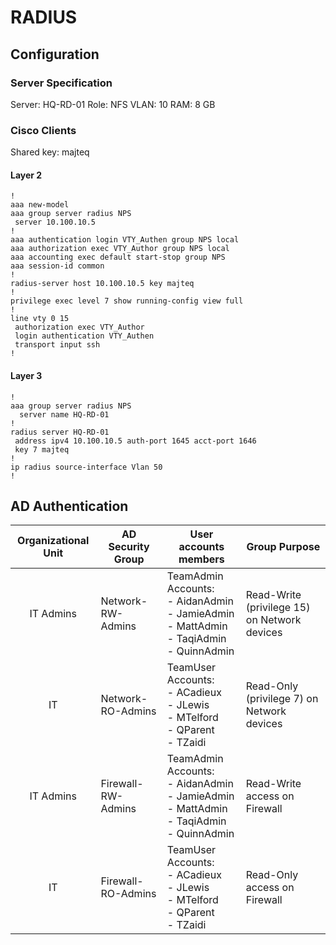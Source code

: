 # RADIUS

## Configuration

### Server Specification 
Server: HQ-RD-01
Role: NFS
VLAN: 10
RAM: 8 GB

### Cisco Clients

Shared key: majteq
#### Layer 2

```
!
aaa new-model
aaa group server radius NPS
 server 10.100.10.5
!
aaa authentication login VTY_Authen group NPS local
aaa authorization exec VTY_Author group NPS local
aaa accounting exec default start-stop group NPS
aaa session-id common
!
radius-server host 10.100.10.5 key majteq
!
privilege exec level 7 show running-config view full
!
line vty 0 15
 authorization exec VTY_Author
 login authentication VTY_Authen
 transport input ssh
!

```
#### Layer 3
```
!
aaa group server radius NPS
  server name HQ-RD-01
!
radius server HQ-RD-01
 address ipv4 10.100.10.5 auth-port 1645 acct-port 1646
 key 7 majteq
!
ip radius source-interface Vlan 50
!
```
## AD Authentication

| **Organizational Unit** | **AD Security Group** | **User accounts members**                                                                         | **Group Purpose**                            |
| :---------------------: | --------------------- | ------------------------------------------------------------------------------------------------- | -------------------------------------------- |
|        IT Admins        | Network-RW-Admins     | TeamAdmin Accounts:<br>- AidanAdmin<br>- JamieAdmin<br>- MattAdmin<br>- TaqiAdmin<br>- QuinnAdmin | Read-Write (privilege 15) on Network devices |
|           IT            | Network-RO-Admins     | TeamUser Accounts:<br>- ACadieux<br>- JLewis<br>- MTelford<br>- QParent<br>- TZaidi               | Read-Only (privilege 7) on Network devices   |
|        IT Admins        | Firewall-RW-Admins    | TeamAdmin Accounts:<br>- AidanAdmin<br>- JamieAdmin<br>- MattAdmin<br>- TaqiAdmin<br>- QuinnAdmin | Read-Write access on Firewall                |
|           IT            | Firewall-RO-Admins    | TeamUser Accounts:<br>- ACadieux<br>- JLewis<br>- MTelford<br>- QParent<br>- TZaidi               | Read-Only access on Firewall                 |



